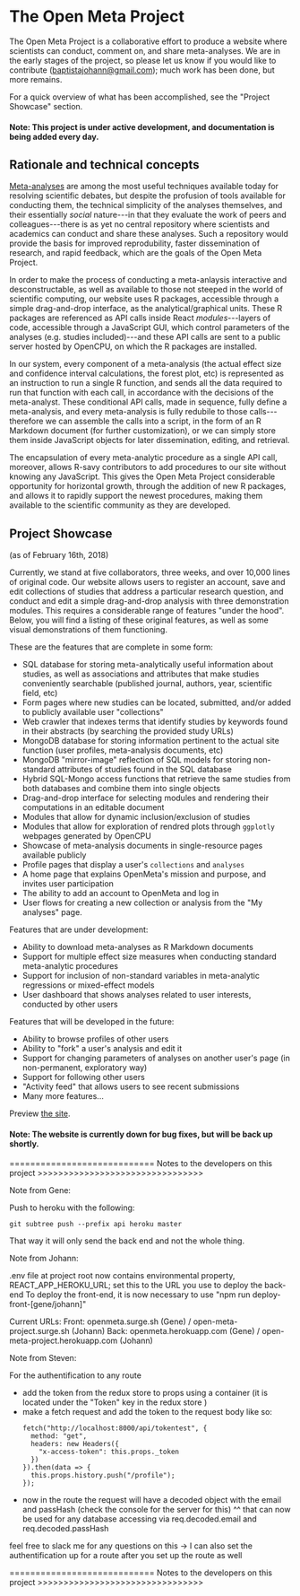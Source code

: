 # The Open Meta Project

The Open Meta Project is a collaborative effort to produce a website where scientists can conduct, comment on, and share meta-analyses. We are in the early stages of the project, so please let us know if you would like to contribute (baptistajohann@gmail.com); much work has been done, but more remains.

For a quick overview of what has been accomplished, see the "Project Showcase" section.

#### Note: This project is under active development, and documentation is being added every day.

## Rationale and technical concepts

[Meta-analyses](https://en.wikipedia.org/wiki/Meta-analysis) are among the most useful techniques available today for resolving scientific debates, but despite the profusion of tools available for conducting them, the technical simplicity of the analyses themselves, and their essentially *social* nature---in that they evaluate the work of peers and colleagues---there is as yet no central repository where scientists and academics can conduct and share these analyses. Such a repository would provide the basis for improved reprodubility, faster dissemination of research, and rapid feedback, which are the goals of the Open Meta Project.

In order to make the process of conducting a meta-anlaysis interactive and desconstructable, as well as available to those not steeped in the world of scientific computing, our website uses R packages, accessible through a simple drag-and-drop interface, as the analytical/graphical units. These R packages are referenced as API calls inside React *modules*---layers of code, accessible through a JavaScript GUI, which control parameters of the analyses (e.g. studies included)---and these API calls are sent to a public server hosted by OpenCPU, on which the R packages are installed. 

In our system, every component of a meta-analysis (the actual effect size and confidence interval calculations, the forest plot, etc) is represented as an instruction to run a single R function, and sends all the data required to run that function with each call, in accordance with the decisions of the meta-analyst. These conditional API calls, made in sequence, fully define a meta-analysis, and every meta-analysis is fully redubile to those calls---therefore we can assemble the calls into a script, in the form of an R Markdown document (for further customization), or we can simply store them inside JavaScript objects for later dissemination, editing, and retrieval. 

The encapsulation of every meta-analytic procedure as a single API call, moreover, allows R-savy contributors to add procedures to our site without knowing any JavaScript. This gives the Open Meta Project considerable opportunity for horizontal growth, through the addition of new R packages, and allows it to rapidly support the newest procedures, making them available to the scientific community as they are developed.

## Project Showcase
(as of February 16th, 2018)

Currently, we stand at five collaborators, three weeks, and over 10,000 lines of original code. Our website allows users to register an account, save and edit collections of studies that address a particular research question, and conduct and edit a simple drag-and-drop analysis with three demonstration modules. This requires a considerable range of features "under the hood". Below, you will find a listing of these original features, as well as some visual demonstrations of them functioning.

These are the features that are complete in some form:

* SQL database for storing meta-analytically useful information about studies, as well as associations and attributes that make studies conveniently searchable (published journal, authors, year, scientific field, etc)
* Form pages where new studies can be located, submitted, and/or added to publicly available user "collections"
* Web crawler that indexes terms that identify studies by keywords found in their abstracts (by searching the provided study URLs)
* MongoDB database for storing information pertinent to the actual site function (user profiles, meta-analysis documents, etc)
* MongoDB "mirror-image" reflection of SQL models for storing non-standard attributes of studies found in the SQL database
* Hybrid SQL-Mongo access functions that retrieve the same studies from both databases and combine them into single objects
* Drag-and-drop interface for selecting modules and rendering their computations in an editable document
* Modules that allow for dynamic inclusion/exclusion of studies
* Modules that allow for exploration of rendred plots through `ggplotly` webpages generated by OpenCPU
* Showcase of meta-analysis documents in single-resource pages available publicly
* Profile pages that display a user's `collections` and `analyses`
* A home page that explains OpenMeta's mission and purpose, and invites user participation
* The ability to add an account to OpenMeta and log in
* User flows for creating a new collection or analysis from the "My analyses" page.

Features that are under development:

* Ability to download meta-analyses as R Markdown documents
* Support for multiple effect size measures when conducting standard meta-analytic procedures
* Support for inclusion of non-standard variables in meta-analytic regressions or mixed-effect models
* User dashboard that shows analyses related to user interests, conducted by other users

Features that will be developed in the future:

* Ability to browse profiles of other users
* Ability to "fork" a user's analysis and edit it
* Support for changing parameters of analyses on another user's page (in non-permanent, exploratory way)
* Support for following other users
* "Activity feed" that allows users to see recent submissions
* Many more features...

Preview [the site](https://www.openmeta.surge.sh).

#### Note: The website is currently down for bug fixes, but will be back up shortly.

============================ Notes to the developers on this project >>>>>>>>>>>>>>>>>>>>>>>>>>>>>>>>

Note from Gene:

Push to heroku with the following:

    git subtree push --prefix api heroku master

That way it will only send the back end and not the whole thing.

Note from Johann:

.env file at project root now contains environmental property, REACT_APP_HEROKU_URL; set this to the URL
you use to deploy the back-end
To deploy the front-end, it is now necessary to use "npm run deploy-front-[gene/johann]"

Current URLs:
Front: openmeta.surge.sh (Gene) / open-meta-project.surge.sh (Johann)
Back: openmeta.herokuapp.com (Gene) / open-meta-project.herokuapp.com (Johann)

Note from Steven:

For the authentification to any route
  - add the token from the redux store to props using a container (it is located under the "Token" key in the redux store )
  - make a fetch request and add the token to the request body like so:
    ```
    fetch("http://localhost:8000/api/tokentest", {
      method: "get",
      headers: new Headers({
        "x-access-token": this.props._token
      })
    }).then(data => {
      this.props.history.push("/profile");
    });
    ```
  - now in the route the request will have a decoded object with the email and passHash (check the console for the server for this)
  ^^ that can now be used for any database accessing via req.decoded.email and req.decoded.passHash

  feel free to slack me for any questions on this -> I can also set the authentification up for a route after you set up the route as well
  
============================ Notes to the developers on this project >>>>>>>>>>>>>>>>>>>>>>>>>>>>>>>>
